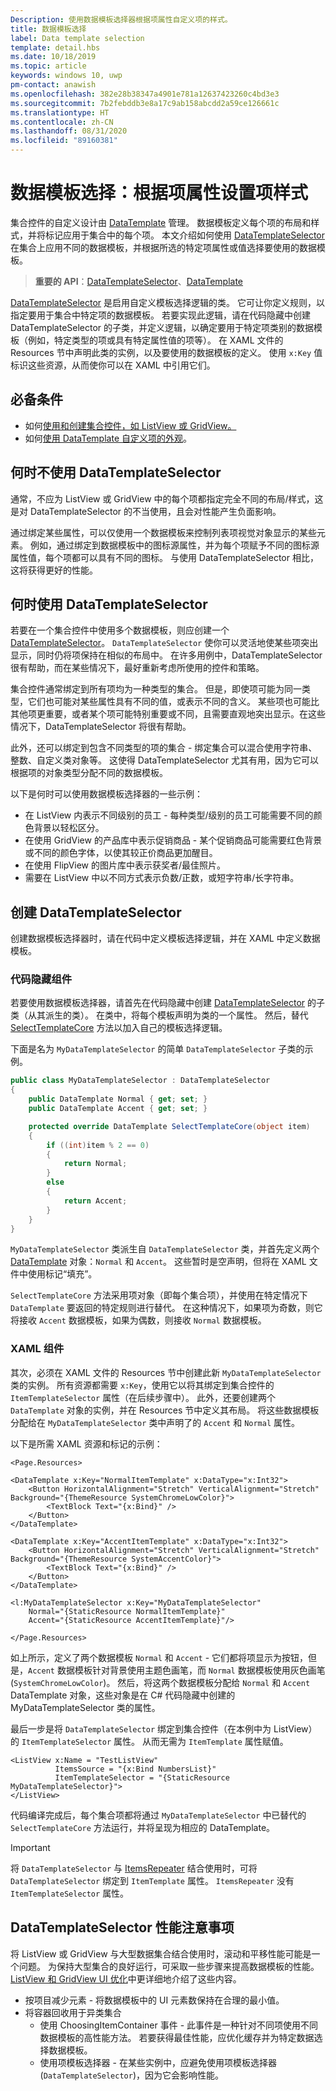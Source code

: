 ```yaml
---
Description: 使用数据模板选择器根据项属性自定义项的样式。
title: 数据模板选择
label: Data template selection
template: detail.hbs
ms.date: 10/18/2019
ms.topic: article
keywords: windows 10, uwp
pm-contact: anawish
ms.openlocfilehash: 382e28b38347a4901e781a12637423260c4bd3e3
ms.sourcegitcommit: 7b2febddb3e8a17c9ab158abcdd2a59ce126661c
ms.translationtype: HT
ms.contentlocale: zh-CN
ms.lasthandoff: 08/31/2020
ms.locfileid: "89160381"
---
```

# <a name="data-template-selection-styling-items-based-on-their-properties"></a>数据模板选择：根据项属性设置项样式

集合控件的自定义设计由 [DataTemplate](/uwp/api/windows.ui.xaml.datatemplate) 管理。 数据模板定义每个项的布局和样式，并将标记应用于集合中的每个项。 本文介绍如何使用 [DataTemplateSelector](/uwp/api/windows.ui.xaml.controls.datatemplateselector) 在集合上应用不同的数据模板，并根据所选的特定项属性或值选择要使用的数据模板。

> **重要的 API**：[DataTemplateSelector](/uwp/api/windows.ui.xaml.controls.datatemplateselector)、[DataTemplate](/uwp/api/windows.ui.xaml.datatemplate)

[DataTemplateSelector](/uwp/api/windows.ui.xaml.controls.datatemplateselector) 是启用自定义模板选择逻辑的类。 它可让你定义规则，以指定要用于集合中特定项的数据模板。 若要实现此逻辑，请在代码隐藏中创建 DataTemplateSelector 的子类，并定义逻辑，以确定要用于特定项类别的数据模板（例如，特定类型的项或具有特定属性值的项等）。 在 XAML 文件的 Resources 节中声明此类的实例，以及要使用的数据模板的定义。 使用 `x:Key` 值标识这些资源，从而使你可以在 XAML 中引用它们。

## <a name="prerequisites"></a>必备条件

- 如何[使用和创建集合控件，如 ListView 或 GridView。](listview-and-gridview.md)
- 如何[使用 DataTemplate 自定义项的外观](item-containers-templates.md#data-template)。

## <a name="when-not-to-use-a-datatemplateselector"></a>何时不使用 DataTemplateSelector

通常，不应为 ListView 或 GridView 中的每个项都指定完全不同的布局/样式，这是对 DataTemplateSelector 的不当使用，且会对性能产生负面影响。

通过绑定某些属性，可以仅使用一个数据模板来控制列表项视觉对象显示的某些元素。 例如，通过绑定到数据模板中的图标源属性，并为每个项赋予不同的图标源属性值，每个项都可以具有不同的图标。 与使用 DataTemplateSelector 相比，这将获得更好的性能。

## <a name="when-to-use-a-datatemplateselector"></a>何时使用 DataTemplateSelector

若要在一个集合控件中使用多个数据模板，则应创建一个 [DataTemplateSelector](/uwp/api/windows.ui.xaml.controls.datatemplateselector)。 `DataTemplateSelector` 使你可以灵活地使某些项突出显示，同时仍将项保持在相似的布局中。 在许多用例中，DataTemplateSelector 很有帮助，而在某些情况下，最好重新考虑所使用的控件和策略。

集合控件通常绑定到所有项均为一种类型的集合。 但是，即使项可能为同一类型，它们也可能对某些属性具有不同的值，或表示不同的含义。 某些项也可能比其他项更重要，或者某个项可能特别重要或不同，且需要直观地突出显示。在这些情况下，DataTemplateSelector 将很有帮助。

此外，还可以绑定到包含不同类型的项的集合 - 绑定集合可以混合使用字符串、整数、自定义类对象等。 这使得 DataTemplateSelector 尤其有用，因为它可以根据项的对象类型分配不同的数据模板。

以下是何时可以使用数据模板选择器的一些示例：

- 在 ListView 内表示不同级别的员工 - 每种类型/级别的员工可能需要不同的颜色背景以轻松区分。
- 在使用 GridView 的产品库中表示促销商品 - 某个促销商品可能需要红色背景或不同的颜色字体，以使其较正价商品更加醒目。
- 在使用 FlipView 的图片库中表示获奖者/最佳照片。
- 需要在 ListView 中以不同方式表示负数/正数，或短字符串/长字符串。

## <a name="create-a-datatemplateselector"></a>创建 DataTemplateSelector

创建数据模板选择器时，请在代码中定义模板选择逻辑，并在 XAML 中定义数据模板。

### <a name="code-behind-component"></a>代码隐藏组件

若要使用数据模板选择器，请首先在代码隐藏中创建 [DataTemplateSelector](/uwp/api/windows.ui.xaml.controls.datatemplateselector) 的子类（从其派生的类）。 在类中，将每个模板声明为类的一个属性。 然后，替代 [SelectTemplateCore](/uwp/api/windows.ui.xaml.controls.datatemplateselector.selecttemplatecore) 方法以加入自己的模板选择逻辑。

下面是名为 `MyDataTemplateSelector` 的简单 `DataTemplateSelector` 子类的示例。

```csharp
public class MyDataTemplateSelector : DataTemplateSelector
{
    public DataTemplate Normal { get; set; }
    public DataTemplate Accent { get; set; }

    protected override DataTemplate SelectTemplateCore(object item)
    {
        if ((int)item % 2 == 0)
        {
            return Normal;
        }
        else
        {
            return Accent;
        }
    }
}
```

`MyDataTemplateSelector` 类派生自 `DataTemplateSelector` 类，并首先定义两个 [DataTemplate](/uwp/api/windows.ui.xaml.datatemplate) 对象：`Normal` 和 `Accent`。 这些暂时是空声明，但将在 XAML 文件中使用标记“填充”。

`SelectTemplateCore` 方法采用项对象（即每个集合项），并使用在特定情况下 `DataTemplate` 要返回的特定规则进行替代。 在这种情况下，如果项为奇数，则它将接收 `Accent` 数据模板，如果为偶数，则接收 `Normal` 数据模板。

### <a name="xaml-component"></a>XAML 组件

其次，必须在 XAML 文件的 Resources 节中创建此新 `MyDataTemplateSelector` 类的实例。 所有资源都需要 `x:Key`，使用它以将其绑定到集合控件的 `ItemTemplateSelector` 属性（在后续步骤中）。 此外，还要创建两个 `DataTemplate` 对象的实例，并在 Resources 节中定义其布局。 将这些数据模板分配给在 `MyDataTemplateSelector` 类中声明了的 `Accent` 和 `Normal` 属性。

以下是所需 XAML 资源和标记的示例：

```xaml
<Page.Resources>

<DataTemplate x:Key="NormalItemTemplate" x:DataType="x:Int32">
    <Button HorizontalAlignment="Stretch" VerticalAlignment="Stretch" Background="{ThemeResource SystemChromeLowColor}">
        <TextBlock Text="{x:Bind}" />
    </Button>
</DataTemplate>

<DataTemplate x:Key="AccentItemTemplate" x:DataType="x:Int32">
    <Button HorizontalAlignment="Stretch" VerticalAlignment="Stretch" Background="{ThemeResource SystemAccentColor}">
        <TextBlock Text="{x:Bind}" />
    </Button>
</DataTemplate>

<l:MyDataTemplateSelector x:Key="MyDataTemplateSelector"
    Normal="{StaticResource NormalItemTemplate}"
    Accent="{StaticResource AccentItemTemplate}"/>

</Page.Resources>
```

如上所示，定义了两个数据模板 `Normal` 和 `Accent` - 它们都将项显示为按钮，但是，`Accent` 数据模板针对背景使用主题色画笔，而 `Normal` 数据模板使用灰色画笔 (`SystemChromeLowColor`)。 然后，将这两个数据模板分配给 `Normal` 和 `Accent` DataTemplate 对象，这些对象是在 C# 代码隐藏中创建的 MyDataTemplateSelector 类的属性。

最后一步是将 `DataTemplateSelector` 绑定到集合控件（在本例中为 ListView）的 `ItemTemplateSelector` 属性。 从而无需为 `ItemTemplate` 属性赋值。 

```xaml
<ListView x:Name = "TestListView"
          ItemsSource = "{x:Bind NumbersList}"
          ItemTemplateSelector = "{StaticResource MyDataTemplateSelector}">
</ListView>
```

代码编译完成后，每个集合项都将通过 `MyDataTemplateSelector` 中已替代的 `SelectTemplateCore` 方法运行，并将呈现为相应的 DataTemplate。

> [!IMPORTANT]
> 将 `DataTemplateSelector` 与 [ItemsRepeater](/uwp/api/microsoft.ui.xaml.controls.itemsrepeater?view=winui-2.2) 结合使用时，可将 `DataTemplateSelector` 绑定到 `ItemTemplate` 属性。 `ItemsRepeater` 没有 `ItemTemplateSelector` 属性。

## <a name="datatemplateselector-performance-considerations"></a>DataTemplateSelector 性能注意事项

将 ListView 或 GridView 与大型数据集合结合使用时，滚动和平移性能可能是一个问题。 为保持大型集合的良好运行，可采取一些步骤来提高数据模板的性能。 [ListView 和 GridView UI 优化](../../debug-test-perf/optimize-gridview-and-listview.md)中更详细地介绍了这些内容。

-  按项目减少元素 - 将数据模板中的 UI 元素数保持在合理的最小值。
- 将容器回收用于异类集合
  - 使用 ChoosingItemContainer 事件  - 此事件是一种针对不同项使用不同数据模板的高性能方法。 若要获得最佳性能，应优化缓存并为特定数据选择数据模板。
  - 使用项模板选择器  - 在某些实例中，应避免使用项模板选择器 (`DataTemplateSelector`)，因为它会影响性能。